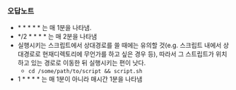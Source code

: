 ### 오답노트
 - \* \* \* \* \* 는 매 1분을 나타냄.
 - \*/2 \* \* \* \* 는 매 2분을 나타냄
 - 실행시키는 스크립트에서 상대경로를 쓸 때에는 유의할 것(e.g. 스크립트 내에서 상대경로로 현재디렉토리에 무언가를 하고 싶은 경우 등), 따라서 그 스트립트가 위치하고 있는 경로로 이동한 뒤 실행시키는 편이 낫다. 
   - `cd /some/path/to/script && script.sh`
 - 1 \* \* \* \* 는 매 1분이 아니라 매시간 1분을 나타냄

